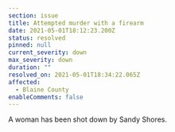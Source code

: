 ```yaml
---
section: issue
title: Attempted murder with a firearm
date: 2021-05-01T18:12:23.200Z
status: resolved
pinned: null
current_severity: down
max_severity: down
duration: ""
resolved_on: 2021-05-01T18:34:22.065Z
affected:
  - Blaine County
enableComments: false
---
```

A woman has been shot down by Sandy Shores.